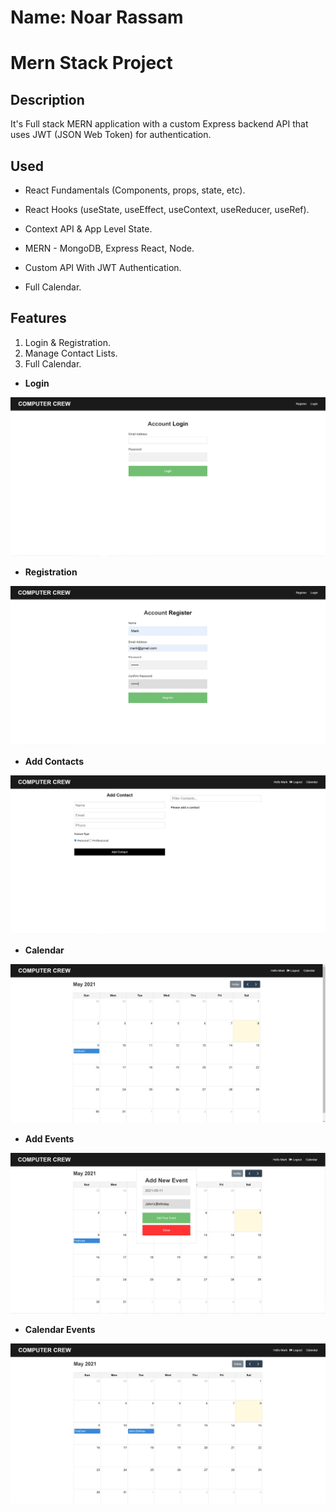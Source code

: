# Name: Noar Rassam

# Mern Stack Project

## Description
It's Full stack MERN application with a custom Express backend API that uses JWT (JSON Web Token) for authentication.

## Used
* React Fundamentals (Components, props, state, etc).

* React Hooks (useState, useEffect, useContext, useReducer, useRef).

* Context API & App Level State.

* MERN - MongoDB, Express React, Node.

* Custom API With JWT Authentication.

* Full Calendar.

## Features
1. Login & Registration.
2. Manage Contact Lists.
3. Full Calendar.

* **Login**

![![Login]()](https://github.com/noarrassam/MernStack-Login-Contacts-Calendar/blob/master/images/1.JPG)

* **Registration**

![![Registration]()](https://github.com/noarrassam/MernStack-Login-Contacts-Calendar/blob/master/images/2.JPG)

* **Add Contacts**

![![Add Contacts]()](https://github.com/noarrassam/MernStack-Login-Contacts-Calendar/blob/master/images/3.JPG)

* **Calendar**

![![Calendar]()](https://github.com/noarrassam/MernStack-Login-Contacts-Calendar/blob/master/images/7.JPG)

* **Add Events**

![![Add Events]()](https://github.com/noarrassam/MernStack-Login-Contacts-Calendar/blob/master/images/8.JPG)

* **Calendar Events**

![![Calendar Events]()](https://github.com/noarrassam/MernStack-Login-Contacts-Calendar/blob/master/images/9.JPG)